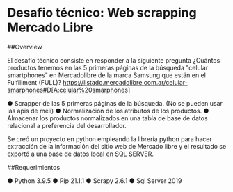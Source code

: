 # Desafio técnico: Web scrapping Mercado Libre 

##Overview

El desafío técnico consiste en responder a la siguiente pregunta ¿Cuántos productos tenemos en las 5 primeras páginas de la búsqueda "celular smartphones" en
Mercadolibre de la marca Samsung que están en el Fulfillment (FULL)? https://listado.mercadolibre.com.ar/celular-smarphones#D[A:celular%20smarphones]

● Scrapper de las 5 primeras páginas de la búsqueda. (No se pueden usar las
apis de meli)
● Normalización de los atributos de los productos.
● Almacenar los productos normalizados en una tabla de base de datos
relacional a preferencia del desarrollador.

Se creó un proyecto en python empleando la librería python para hacer extracción de la información del sitio web de Mercado libre y el resultado se exportó a una base de datos local en SQL SERVER.

##Requerimientos

● Python 3.9.5
● Pip 21.1.1
● Scrapy 2.6.1
● Sql Server 2019


